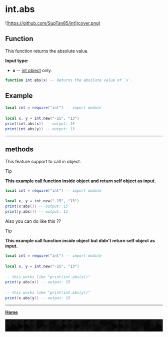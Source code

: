# int.abs

![https://github.com/SupTan85/int](cover.png)

## Function

This function returns the absolute value.

**Input type:**

- **x** -- [int object](../README.md#int-object) only.

```lua
function int.abs(x) -- Returns the absolute value of `x`.
```

## Example

```lua
local int = require("int") -- import module

local x, y = int.new("-15", "13")
print(int.abs(x)) -- output: 15
print(int.abs(y)) -- output: 13
```

---

## methods

This feature support to call in object.

> [!TIP]
> **This example call function inside object and return self object as input.**

```lua
local int = require("int") -- import module

local x, y = int.new("-15", "13")
print(x:abs()) -- output: 15
print(y:abs()) -- output: 13
```

Also you can do like this ??

> [!TIP]
> **This example call function inside object but didn't return self object as input.**

```lua
local int = require("int") -- import module

local x, y = int.new("-15", "13")

-- this works like "print(int.abs(x))"
print(y.abs(x)) -- output: 15

-- this works like "print(int.abs(y))"
print(x.abs(y)) -- output: 13
```

---

[**Home**](../README.md#function--methods)

![end](image-d.png)
